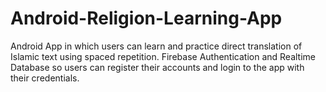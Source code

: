 # Android-Religion-Learning-App
Android App in which users can learn and practice direct translation of Islamic text using spaced repetition. 
Firebase Authentication and Realtime Database so users can register their accounts and login to the app with their credentials.
